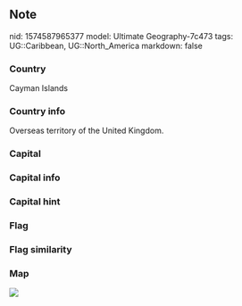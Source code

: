 ## Note
nid: 1574587965377
model: Ultimate Geography-7c473
tags: UG::Caribbean, UG::North_America
markdown: false

### Country
Cayman Islands

### Country info
Overseas territory of the United Kingdom.

### Capital


### Capital info


### Capital hint


### Flag


### Flag similarity


### Map
<img src="ug-map-cayman_islands.png">
